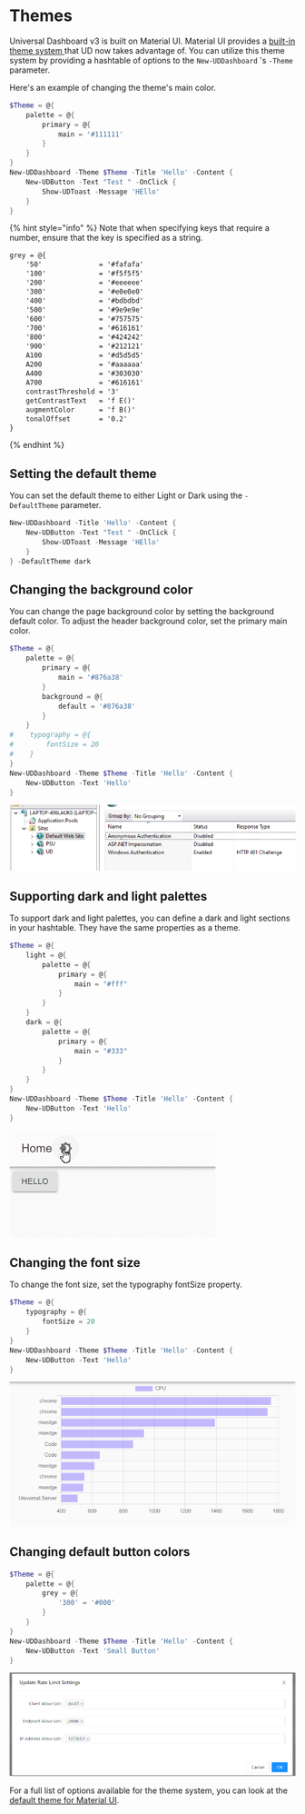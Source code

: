 # Themes

Universal Dashboard v3 is built on Material UI. Material UI provides a [built-in theme system ](https://material-ui.com/customization/theming/)that UD now takes advantage of. You can utilize this theme system by providing a hashtable of options to the `New-UDDashboard` 's `-Theme` parameter.

Here's an example of changing the theme's main color.

```powershell
$Theme = @{
    palette = @{
        primary = @{
            main = '#111111'
        }
    }
}
New-UDDashboard -Theme $Theme -Title 'Hello' -Content {
    New-UDButton -Text "Test " -OnClick {
        Show-UDToast -Message 'HEllo'
    }
}
```

{% hint style="info" %}
Note that when specifying keys that require a number, ensure that the key is specified as a string.&#x20;

```
grey = @{
    '50'              = '#fafafa'
    '100'             = '#f5f5f5'
    '200'             = '#eeeeee'
    '300'             = '#e0e0e0'
    '400'             = '#bdbdbd'
    '500'             = '#9e9e9e'
    '600'             = '#757575'
    '700'             = '#616161'
    '800'             = '#424242'
    '900'             = '#212121'
    A100              = '#d5d5d5'
    A200              = '#aaaaaa'
    A400              = '#303030'
    A700              = '#616161'
    contrastThreshold = '3'
    getContrastText   = 'f E()'
    augmentColor      = 'f B()'
    tonalOffset       = '0.2'
}
```
{% endhint %}

## Setting the default theme

You can set the default theme to either Light or Dark using the `-DefaultTheme` parameter.

```powershell
New-UDDashboard -Title 'Hello' -Content {
    New-UDButton -Text "Test " -OnClick {
        Show-UDToast -Message 'HEllo'
    }
} -DefaultTheme dark
```

## Changing the background color

You can change the page background color by setting the background default color. To adjust the header background color, set the primary main color.

```powershell
$Theme = @{
    palette = @{
        primary = @{
            main = '#876a38'
        }
        background = @{
            default = '#876a38'
        }
    }
#    typography = @{
#        fontSize = 20
#    }
}
New-UDDashboard -Theme $Theme -Title 'Hello' -Content {
    New-UDButton -Text 'Hello' 
}
```

![](<../../../.gitbook/assets/image (145).png>)

## Supporting dark and light palettes

To support dark and light palettes, you can define a dark and light sections in your hashtable. They have the same properties as a theme.

```powershell
$Theme = @{
    light = @{
        palette = @{
            primary = @{
                main = "#fff"
            }
        }
    }
    dark = @{
        palette = @{
            primary = @{
                main = "#333"
            }
        }
    }
}
New-UDDashboard -Theme $Theme -Title 'Hello' -Content {
    New-UDButton -Text 'Hello' 
}
```

![](../../../.gitbook/assets/3yizyxdoaa.gif)

## Changing the font size

To change the font size, set the typography fontSize property.

```powershell
$Theme = @{
    typography = @{
        fontSize = 20
    }
}
New-UDDashboard -Theme $Theme -Title 'Hello' -Content {
    New-UDButton -Text 'Hello' 
}
```

![](<../../../.gitbook/assets/image (146).png>)

## Changing default button colors

```powershell
$Theme = @{
    palette = @{
        grey = @{
            '300' = '#000'
        }
    }
}
New-UDDashboard -Theme $Theme -Title 'Hello' -Content {
    New-UDButton -Text 'Small Button'
}
```

![](<../../../.gitbook/assets/image (144).png>)

For a full list of options available for the theme system, you can look at the [default theme for Material UI](https://material-ui.com/customization/default-theme/).
